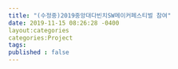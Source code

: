 ```yaml
---
title: "(수정중)2019중앙대다빈치SW메이커페스티벌 참여"
date: 2019-11-15 08:26:28 -0400
layout:categories
categories:Project
tags:
published : false
---
```

